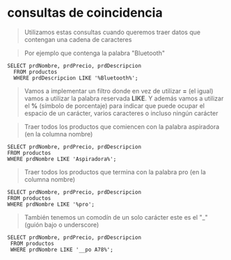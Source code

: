 # consultas de coincidencia
> Utilizamos estas consultas cuando 
> queremos traer datos que contengan una cadena de caracteres

> Por ejemplo que contenga la palabra "Bluetooth"

    SELECT prdNombre, prdPrecio, prdDescripcion
      FROM productos
      WHERE prdDescripcion LIKE '%Bluetooth%';

> Vamos a implementar un filtro donde en vez de utilizar **=** (el igual) 
> vamos a utilizar la palabra reservada **LIKE**.
> Y además vamos a utilizar el **%** (símbolo de porcentaje) para indicar que puede ocupar el espacio de un carácter, varios caracteres o incluso ningún carácter

> Traer todos los productos que comiencen con la palabra aspiradora (en la columna nombre)

    SELECT prdNombre, prdPrecio, prdDescripcion  
    FROM productos
    WHERE prdNombre LIKE 'Aspiradora%'; 

> Traer todos los productos que termina con la palabra pro (en la columna nombre)


    SELECT prdNombre, prdPrecio, prdDescripcion  
    FROM productos
    WHERE prdNombre LIKE '%pro'; 

> También tenemos un comodín de un solo carácter este es el
> "_" (guión bajo o underscore)

    SELECT prdNombre, prdPrecio, prdDescripcion  
     FROM productos  
     WHERE prdNombre LIKE '__po A78%';   

